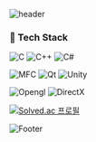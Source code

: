 ![header](https://capsule-render.vercel.app/api?type=wave&color=timeGradient&height=300&section=header&text=Jeon%20Min%20Young&fontSize=90)

### 🔧 Tech Stack   
  ![C](https://img.shields.io/badge/C-A8B9CC?style=for-the-badge&logo=C&logoColor=white)
  ![C++](https://img.shields.io/badge/C++-00599C?style=for-the-badge&logo=C++&logoColor=white)
  ![C#](https://img.shields.io/badge/Csharp-239120?style=for-the-badge&logo=csharp&logoColor=white)
  
  ![MFC](https://img.shields.io/badge/MFC-5E5E5E?style=for-the-badge&logo=MFC&logoColor=white)
  ![Qt](https://img.shields.io/badge/Qt-41CD52?style=for-the-badge&logo=Qt&logoColor=white)
  ![Unity](https://img.shields.io/badge/Unity-FFFFFF?style=for-the-badge&logo=unity&logoColor=black)
  
  ![Opengl](https://img.shields.io/badge/opengl-5586A4?style=for-the-badge&logo=opengl&logoColor=white)
  ![DirectX](https://img.shields.io/badge/directx-000000?style=for-the-badge&logo=directx&logoColor=white)
</div>

[![Solved.ac
프로필](http://mazassumnida.wtf/api/v2/generate_badge?boj=kouros2)](https://solved.ac/kouros2)



![Footer](https://capsule-render.vercel.app/api?type=waving&color=timeGradient&height=200&section=footer)
